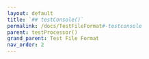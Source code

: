 ```yaml
---
layout: default
title: `## testConsole()`
permalink: /docs/TestFileFormat#-testconsole
parent: testProcessor()
grand_parent: Test File Format
nav_order: 2
---
```

